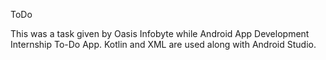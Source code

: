 ToDo

This was a task given by Oasis Infobyte while Android App Development Internship To-Do App. Kotlin and XML are used along with Android Studio.

